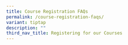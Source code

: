 ```yaml
---
title: Course Registration FAQs
permalink: /course-registration-faqs/
variant: tiptap
description: ""
third_nav_title: Registering for our Courses
---
```


